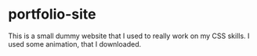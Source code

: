 # portfolio-site
This is a small dummy website that I used to really work on my CSS skills. I used some animation, that I downloaded.
